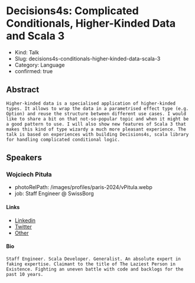 # Decisions4s: Complicated Conditionals, Higher-Kinded Data and Scala 3 

- Kind: Talk
- Slug: decisions4s-conditionals-higher-kinded-data-scala-3
- Category: Language
- confirmed: true

## Abstract

```
Higher-kinded data is a specialised application of higher-kinded types. It allows to wrap the data in a parametrised effect type (e.g. Option) and reuse the structure between different use cases. I would like to share a bit on that not-so-popular topic and when it might be a good pattern to use. I will also show new features of Scala 3 that makes this kind of type wizardy a much more pleasant experience. The talk is based on experiences with building Decisions4s, scala library for handling complicated conditional logic.
```

## Speakers

### Wojciech Pituła

- photoRelPath: /images/profiles/paris-2024/vPitula.webp
- job: Staff Engineer @ SwissBorg

#### Links

- [Linkedin](https://www.linkedin.com/in/krever)
- [Twitter](https://x.com/Krever01)
- [Other](https://w.pitula.me)

#### Bio

```
Staff Engineer. Scala Developer. Generalist. An absolute expert in faking expertise. Claimant to the title of The Laziest Person in Existence. Fighting an uneven battle with code and backlogs for the past 10 years.
```
